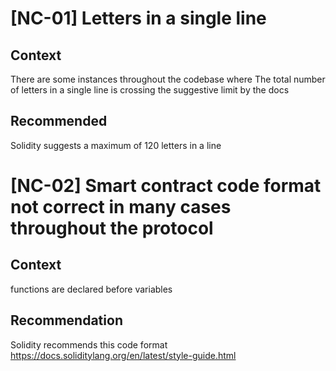 # [NC-01] Letters in a single line 
## Context 
There are some instances throughout the codebase where The total number of letters in a single line is crossing the suggestive limit by the docs
## Recommended
Solidity suggests a maximum of  120 letters in a line

# [NC-02] Smart contract code format not correct in many cases throughout the protocol 
## Context
functions are declared before variables
## Recommendation
Solidity recommends this code format
https://docs.soliditylang.org/en/latest/style-guide.html